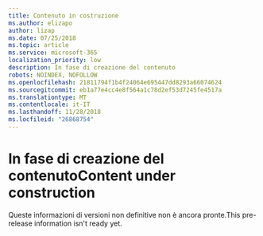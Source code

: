 ```yaml
---
title: Contenuto in costruzione
ms.author: elizapo
author: lizap
ms.date: 07/25/2018
ms.topic: article
ms.service: microsoft-365
localization_priority: low
description: In fase di creazione del contenuto
robots: NOINDEX, NOFOLLOW
ms.openlocfilehash: 21811794f1b4f24064e695447dd8293a66074624
ms.sourcegitcommit: eb1a77e4cc4e8f564a1c78d2ef53d7245fe4517a
ms.translationtype: MT
ms.contentlocale: it-IT
ms.lasthandoff: 11/28/2018
ms.locfileid: "26868754"
---
```

# <a name="content-under-construction"></a><span data-ttu-id="85ebd-103">In fase di creazione del contenuto</span><span class="sxs-lookup"><span data-stu-id="85ebd-103">Content under construction</span></span>

<span data-ttu-id="85ebd-104">Queste informazioni di versioni non definitive non è ancora pronte.</span><span class="sxs-lookup"><span data-stu-id="85ebd-104">This pre-release information isn't ready yet.</span></span> 
